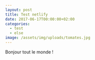 ```yaml
---
layout: post
title: Test netlify
date: 2017-06-17T00:00:00+02:00
categories:
  - test
  - else
image: /assets/img/uploads/tomates.jpg
---
```

Bonjour tout le monde !
